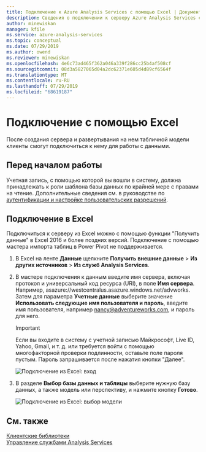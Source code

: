 ```yaml
---
title: Подключение к Azure Analysis Services с помощью Excel | Документы Майкрософт
description: Сведения о подключении к серверу Azure Analysis Services с помощью Excel.
author: minewiskan
manager: kfile
ms.service: azure-analysis-services
ms.topic: conceptual
ms.date: 07/29/2019
ms.author: owend
ms.reviewer: minewiskan
ms.openlocfilehash: 4e6c73ad465f362a046a339f286cc25b4af508cf
ms.sourcegitcommit: 08d3a5827065d04a2dc62371e605d4d89cf6564f
ms.translationtype: MT
ms.contentlocale: ru-RU
ms.lasthandoff: 07/29/2019
ms.locfileid: "68619187"
---
```

# <a name="connect-with-excel"></a>Подключение с помощью Excel

После создания сервера и развертывания на нем табличной модели клиенты смогут подключиться к нему для работы с данными. 

## <a name="before-you-begin"></a>Перед началом работы

Учетная запись, с помощью которой вы вошли в систему, должна принадлежать к роли шаблона базы данных по крайней мере с правами на чтение. Дополнительные сведения см. в руководстве по [аутентификации и настройке пользовательских разрешений](analysis-services-manage-users.md). 

## <a name="connect-in-excel"></a>Подключение в Excel

Подключиться к серверу из Excel можно с помощью функции "Получить данные" в Excel 2016 и более поздних версий. Подключение с помощью мастера импорта таблиц в Power Pivot не поддерживается. 

1. В Excel на ленте **Данные** щелкните **Получить внешние данные** > **Из других источников** > **Из служб Analysis Services**.

2. В мастере подключения к данным введите имя сервера, включая протокол и универсальный код ресурса (URI), в поле **Имя сервера**. Например, asazure://westcentralus.asazure.windows.net/advworks. Затем для параметра **Учетные данные** выберите значение **Использовать следующие имя пользователя и пароль**, введите имя пользователя, например nancy@adventureworks.com, и пароль для него.

    > [!IMPORTANT]
    > Если вы входите в систему с учетной записью Майкрософт, Live ID, Yahoo, Gmail, и т. д. или требуется войти с помощью многофакторной проверки подлинности, оставьте поле пароля пустым. Пароль запрашивается после нажатия кнопки "Далее". 

    ![Подключение из Excel: вход](./media/analysis-services-connect-excel/aas-connect-excel-logon.png)

3. В разделе **Выбор базы данных и таблицы** выберите нужную базу данных, а также модель или перспективу, и нажмите кнопку **Готово**.
   
    ![Подключение из Excel: выбор модели](./media/analysis-services-connect-excel/aas-connect-excel-select.png)


## <a name="see-also"></a>См. также

[Клиентские библиотеки](analysis-services-data-providers.md)   
[Управление службами Analysis Services](analysis-services-manage.md)     


